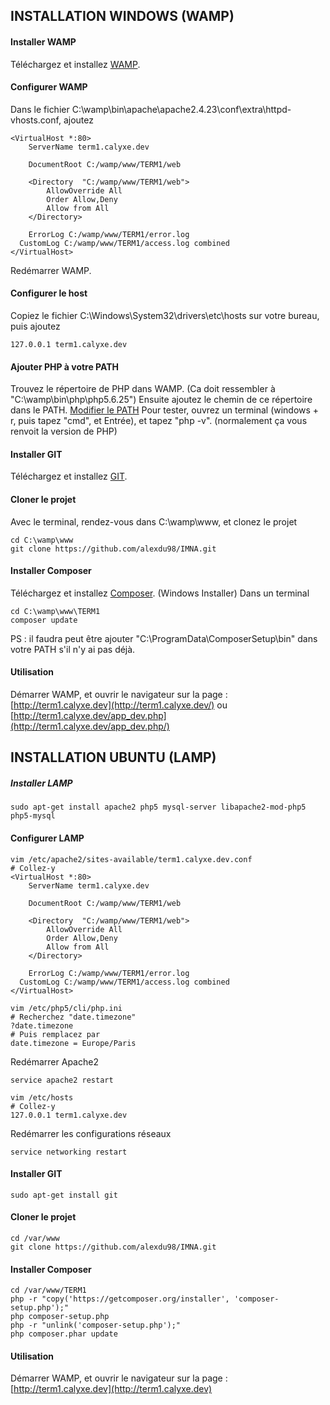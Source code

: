 
## INSTALLATION WINDOWS (WAMP)
#### Installer WAMP
Téléchargez et installez [WAMP](http://www.wampserver.com/).

#### Configurer WAMP
Dans le fichier C:\wamp\bin\apache\apache2.4.23\conf\extra\httpd-vhosts.conf, ajoutez
```
<VirtualHost *:80>
	ServerName term1.calyxe.dev

	DocumentRoot C:/wamp/www/TERM1/web

	<Directory  "C:/wamp/www/TERM1/web">
		AllowOverride All
		Order Allow,Deny
        Allow from All
	</Directory>

	ErrorLog C:/wamp/www/TERM1/error.log
  CustomLog C:/wamp/www/TERM1/access.log combined
</VirtualHost>
```
Redémarrer WAMP.

#### Configurer le host
Copiez le fichier C:\Windows\System32\drivers\etc\hosts sur votre bureau, puis ajoutez 
```
127.0.0.1 term1.calyxe.dev
```

#### Ajouter PHP à votre PATH
Trouvez le répertoire de PHP dans WAMP. (Ca doit ressembler à "C:\wamp\bin\php\php5.6.25")
Ensuite ajoutez le chemin de ce répertoire dans le PATH. [Modifier le PATH](http://sametmax.com/ajouter-un-chemin-a-la-variable-denvironnement-path-sous-windows/)
Pour tester, ouvrez un terminal (windows + r, puis tapez "cmd", et Entrée), et tapez "php -v". (normalement ça vous renvoit la version de PHP)

#### Installer GIT
Téléchargez et installez [GIT](https://git-scm.com/).

#### Cloner le projet
Avec le terminal, rendez-vous dans C:\wamp\www, et clonez le projet
```
cd C:\wamp\www
git clone https://github.com/alexdu98/IMNA.git
```

#### Installer Composer
Téléchargez et installez [Composer](https://getcomposer.org/download/). (Windows Installer)
Dans un terminal
```
cd C:\wamp\www\TERM1
composer update
```
PS : il faudra peut être ajouter "C:\ProgramData\ComposerSetup\bin" dans votre PATH s'il n'y ai pas déjà.

#### Utilisation
Démarrer WAMP, et ouvrir le navigateur sur la page : [http://term1.calyxe.dev](http://term1.calyxe.dev/) ou [http://term1.calyxe.dev/app_dev.php](http://term1.calyxe.dev/app_dev.php/)

## INSTALLATION UBUNTU (LAMP)
##### Installer LAMP
```
sudo apt-get install apache2 php5 mysql-server libapache2-mod-php5 php5-mysql
```

#### Configurer LAMP
```
vim /etc/apache2/sites-available/term1.calyxe.dev.conf
# Collez-y 
<VirtualHost *:80>
	ServerName term1.calyxe.dev

	DocumentRoot C:/wamp/www/TERM1/web

	<Directory  "C:/wamp/www/TERM1/web">
		AllowOverride All
		Order Allow,Deny
        Allow from All
	</Directory>

	ErrorLog C:/wamp/www/TERM1/error.log
  CustomLog C:/wamp/www/TERM1/access.log combined
</VirtualHost>
```
```
vim /etc/php5/cli/php.ini
# Recherchez "date.timezone"
?date.timezone
# Puis remplacez par
date.timezone = Europe/Paris
```
Redémarrer Apache2
```
service apache2 restart
```
```
vim /etc/hosts
# Collez-y
127.0.0.1 term1.calyxe.dev
```
Redémarrer les configurations réseaux
```
service networking restart
```

#### Installer GIT
```
sudo apt-get install git
```

#### Cloner le projet
```
cd /var/www
git clone https://github.com/alexdu98/IMNA.git
```

#### Installer Composer
```
cd /var/www/TERM1
php -r "copy('https://getcomposer.org/installer', 'composer-setup.php');"
php composer-setup.php
php -r "unlink('composer-setup.php');"
php composer.phar update
```

#### Utilisation
Démarrer WAMP, et ouvrir le navigateur sur la page : [http://term1.calyxe.dev](http://term1.calyxe.dev)
